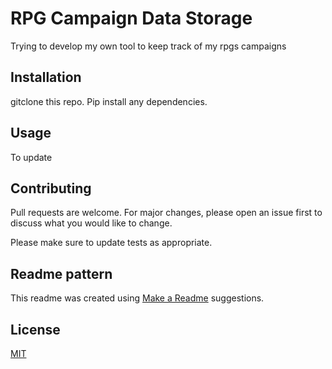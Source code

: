 # RPG Campaign Data Storage
 Trying to develop my own tool to keep track of my rpgs campaigns 
## Installation

gitclone this repo. Pip install any dependencies.

## Usage

To update

## Contributing
Pull requests are welcome. For major changes, please open an issue first to discuss what you would like to change.

Please make sure to update tests as appropriate.

## Readme pattern
This readme was created using [Make a Readme](https://www.makeareadme.com/) suggestions.

## License
[MIT](https://choosealicense.com/licenses/mit/)